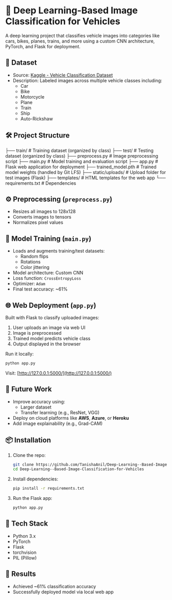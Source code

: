 # 🚗 Deep Learning-Based Image Classification for Vehicles

A deep learning project that classifies vehicle images into categories like cars, bikes, planes, trains, and more using a custom CNN architecture, PyTorch, and Flask for deployment.

## 📂 Dataset

- Source: [Kaggle - Vehicle Classification Dataset](https://www.kaggle.com)
- Description: Labeled images across multiple vehicle classes including:
  - Car
  - Bike
  - Motorcycle
  - Plane
  - Train
  - Ship
  - Auto-Rickshaw

## 🛠️ Project Structure

├── train/                  # Training dataset (organized by class)
├── test/                   # Testing dataset (organized by class)
├── preprocess.py           # Image preprocessing script
├── main.py                 # Model training and evaluation script
├── app.py                  # Flask web application for deployment
├── trained_model.pth       # Trained model weights (handled by Git LFS)
├── static/uploads/         # Upload folder for test images (Flask)
├── templates/              # HTML templates for the web app
└── requirements.txt        # Dependencies


## ⚙️ Preprocessing (`preprocess.py`)

- Resizes all images to 128x128
- Converts images to tensors
- Normalizes pixel values


## 🧠 Model Training (`main.py`)

- Loads and augments training/test datasets:
  - Random flips
  - Rotations
  - Color jittering
- Model architecture: Custom CNN
- Loss function: `CrossEntropyLoss`
- Optimizer: `Adam`
- Final test accuracy: ~61%



## 🌐 Web Deployment (`app.py`)

Built with Flask to classify uploaded images:

1. User uploads an image via web UI
2. Image is preprocessed
3. Trained model predicts vehicle class
4. Output displayed in the browser

Run it locally:

```bash
python app.py
```
Visit: [http://127.0.0.1:5000/](http://127.0.0.1:5000/)

## 🚀 Future Work

- Improve accuracy using:
  - Larger dataset
  - Transfer learning (e.g., ResNet, VGG)
- Deploy on cloud platforms like **AWS**, **Azure**, or **Heroku**
- Add image explainability (e.g., Grad-CAM)



## 📦 Installation

1. Clone the repo:
   ```bash
   git clone https://github.com/TanishaAnil/Deep-Learning--Based-Image-Classification-for-Vehicles.git
   cd Deep-Learning--Based-Image-Classification-for-Vehicles
   ```

2. Install dependencies:
   ```bash
   pip install -r requirements.txt
   ```

3. Run the Flask app:
   ```bash
   python app.py
   ```



## 🧠 Tech Stack

- Python 3.x
- PyTorch
- Flask
- torchvision
- PIL (Pillow)



## 🏁 Results

- Achieved ~61% classification accuracy
- Successfully deployed model via local web app
